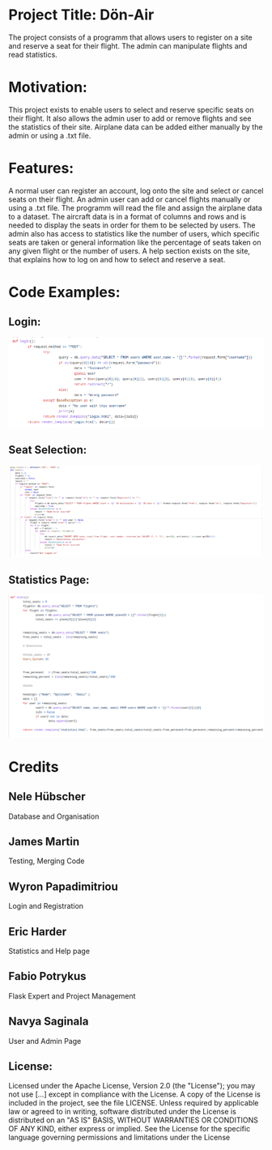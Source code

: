 
# Project Title: Dön-Air
 The project consists of a programm that allows users to register on a site and reserve a seat for their flight. The admin can manipulate flights and read statistics.
# Motivation:
 This project exists to enable users to select and reserve specific seats on their flight. It also allows the admin user to add or remove flights and see the statistics of their site. Airplane data can be added either manually by the admin or using a .txt file.
# Features:
 A normal user can register an account, log onto the site and select or cancel seats on their flight.
 An admin user can add or cancel flights manually or using a .txt file. The programm will read the file and assign the airplane data to a dataset. The aircraft data is in a format of columns and rows and is needed to display the seats in order for them to be selected by users. The admin also has access to statistics like the number of users, which specific seats are taken or general information like the percentage of seats taken on any given flight or the number of users. 
 A help section exists on the site, that explains how to log on and how to select and reserve a seat. 
# Code Examples:
## Login:
 ![ScreenShot](https://github.com/JamesKMartin/UTN/blob/Screenshots/login.png)
## Seat Selection:
 ![ScreenShot](https://github.com/JamesKMartin/UTN/blob/Screenshots/seat.png)
## Statistics Page:
 ![ScreenShot](https://github.com/JamesKMartin/UTN/blob/Screenshots/stats.png)
 
# Credits
 
## Nele Hübscher
Database and Organisation

## James Martin
Testing, Merging Code

## Wyron Papadimitriou
Login and Registration

## Eric Harder
Statistics and Help page

## Fabio Potrykus
Flask Expert and Project Management

## Navya Saginala
User and Admin Page
 
## License:
 Licensed under the Apache License, Version 2.0 (the "License"); you may not use [...] except in compliance with the License. A copy of the License is  included in the project, see the file LICENSE.
 Unless required by applicable law or agreed to in writing, software distributed under the License is distributed on an "AS IS" BASIS, WITHOUT WARRANTIES OR CONDITIONS OF ANY KIND, either express or implied. See the License for the specific language governing permissions and limitations under the License


